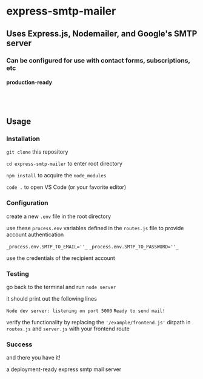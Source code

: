 # express-smtp-mailer

## Uses Express.js, Nodemailer, and Google's SMTP server

### Can be configured for use with contact forms, subscriptions, etc

#### production-ready

<br></br>

## Usage

### Installation

`git clone` this repository

`cd express-smtp-mailer` to enter root directory

`npm install` to acquire the `node_modules`

`code .` to open VS Code (or your favorite editor)

### Configuration

create a new `.env` file in the root directory

use these `process.env` variables defined in the `routes.js` file to provide account authentication

`_process.env.SMTP_TO_EMAIL=''_`
`_process.env.SMTP_TO_PASSWORD=''_`

use the credentials of the recipient account

### Testing

go back to the terminal and run `node server`

it should print out the following lines

`Node dev server: listening on port 5000`
`Ready to send mail!`

verify the functionality by replacing the `'/example/frontend.js'` dirpath in `routes.js` and `server.js` with your frontend route

### Success

and there you have it!

a deployment-ready express smtp mail server
